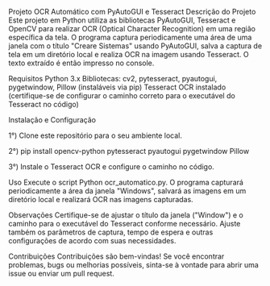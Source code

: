 
Projeto OCR Automático com PyAutoGUI e Tesseract
Descrição do Projeto
Este projeto em Python utiliza as bibliotecas PyAutoGUI, Tesseract e OpenCV para realizar OCR (Optical Character Recognition) em uma região específica da tela. O programa captura periodicamente uma área de uma janela com o título "Creare Sistemas" usando PyAutoGUI, salva a captura de tela em um diretório local e realiza OCR na imagem usando Tesseract. O texto extraído é então impresso no console.

Requisitos
Python 3.x
Bibliotecas: cv2, pytesseract, pyautogui, pygetwindow, Pillow (instaláveis via pip)
Tesseract OCR instalado (certifique-se de configurar o caminho correto para o executável do Tesseract no código)

Instalação e Configuração

1°) Clone este repositório para o seu ambiente local.

2°) pip install opencv-python pytesseract pyautogui pygetwindow Pillow

3°) Instale o Tesseract OCR e configure o caminho no código.

Uso
Execute o script Python ocr_automatico.py. O programa capturará periodicamente a área da janela "Windows", salvará as imagens em um diretório local e realizará OCR nas imagens capturadas.

Observações
Certifique-se de ajustar o título da janela ("Window") e o caminho para o executável do Tesseract conforme necessário. Ajuste também os parâmetros de captura, tempo de espera e outras configurações de acordo com suas necessidades.

Contribuições
Contribuições são bem-vindas! Se você encontrar problemas, bugs ou melhorias possíveis, sinta-se à vontade para abrir uma issue ou enviar um pull request.

